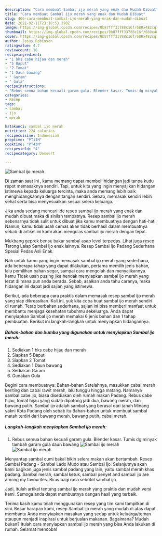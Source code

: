 ```yaml
---
description: "Cara membuat Sambal ijo merah yang enak dan Mudah Dibuat"
title: "Cara membuat Sambal ijo merah yang enak dan Mudah Dibuat"
slug: 406-cara-membuat-sambal-ijo-merah-yang-enak-dan-mudah-dibuat
date: 2021-02-11T23:18:53.298Z
image: https://img-global.cpcdn.com/recipes/0b87fff33788c16f/680x482cq70/sambal-ijo-merah-foto-resep-utama.jpg
thumbnail: https://img-global.cpcdn.com/recipes/0b87fff33788c16f/680x482cq70/sambal-ijo-merah-foto-resep-utama.jpg
cover: https://img-global.cpcdn.com/recipes/0b87fff33788c16f/680x482cq70/sambal-ijo-merah-foto-resep-utama.jpg
author: Jesus Robinson
ratingvalue: 4.7
reviewcount: 10
recipeingredient:
- "1 bks cabe hijau dan merah"
- "5 Baput"
- "2 Tomat"
- "1 Daun bawang"
- " Garam"
- " Gula"
recipeinstructions:
- "Rebus semua bahan kecuali garam gula. Blender kasar. Tumis dg minyak tambah garam gula daun bawang"
categories:
- Resep
tags:
- sambal
- ijo
- merah

katakunci: sambal ijo merah 
nutrition: 224 calories
recipecuisine: Indonesian
preptime: "PT11M"
cooktime: "PT43M"
recipeyield: "4"
recipecategory: Dessert

---
```



![Sambal ijo merah](https://img-global.cpcdn.com/recipes/0b87fff33788c16f/680x482cq70/sambal-ijo-merah-foto-resep-utama.jpg)

Di zaman  saat ini , kamu memang dapat membeli hidangan jadi tanpa kudu repot memasaknya sendiri. Tapi, untuk kita yang ingin menyajikan hidangan istimewa kepada keluarga tercinta, maka anda memang lebih baik menghidangkannya dengan tangan sendiri. Sebab, memasak sendiri lebih sehat serta bisa menyesuaikan sesuai selera keluarga.

Jika anda sedang mencari ide resep sambal ijo merah yang enak dan mudah dibuat,maka di sinilah tempatnya. Resep sambal ijo merah  sebenarnya tidak sulit untuk dibuat jika kamu membuatnya dengan hati-hati. Namun, kamu tidak usah cemas akan tidak berhasil dalam membuatnya 
sebab di artikel ini kami akan mengulas sambal ijo merah dengan tepat.  

Mukbang geprek bensu bakar sambal asap level terpedas. Lihat juga resep Terong Lalap Sambel Ijo enak lainnya. Resep Sambal Ijo Padang Sederhana Spesial Pedas Asli Enak.

Nah untuk kamu yang ingin memasak sambal ijo merah yang sederhana, ada beberapa tahap yang dapat dilakukan, pertama memilih jenis bahan, lalu pemilihan bahan segar, sampai cara mengolah dan menyajikannya. kamu Tidak usah pusing jika hendak menyiapkan sambal ijo merah yang lezat di mana pun anda berada. Sebab, asalkan anda  tahu caranya, maka hidangan ini dapat jadi sajian yang istimewa.

Berikut, ada beberapa cara praktis  dalam memasak resep sambal ijo merah yang siap dikreasikan. Kali ini, yuk kita coba buat sambal ijo merah sendiri di rumah. Tetap berbahan sederhana, sajian ini bisa memberi manfaat untuk membantu menjaga kesehatan tubuhmu sekeluarga. Anda dapat menyiapkan Sambal ijo merah memakai 6 jenis bahan dan 1 tahap pembuatan. Berikut ini langkah-langkah untuk menyiapkan hidangannya.

<!--inarticleads1-->

##### Bahan-bahan dan bumbu yang digunakan untuk menyiapkan Sambal ijo merah:

1. Sediakan 1 bks cabe hijau dan merah
1. Siapkan 5 Baput
1. Siapkan 2 Tomat
1. Sediakan 1 Daun bawang
1. Sediakan  Garam
1. Gunakan  Gula


Begini cara membuatnya: Bahan-bahan Setelahnya, masukkan cabai merah keriting dan cabai rawit merah, lalu tunggu hingga matang. Namanya sambal cabe ijo, biasa disediakan oleh rumah makan Padang. Rebus cabe hijau, tomat hijau yang sudah dipotong jadi dua, bawang merah, dan bawang putih. Sambal ijo adalah sambal yang berasal dari tanah Minang yakni Kota Padang oleh sebab itu Bahan-bahan untuk membuat sambal matah terdiri dari bawang merah, bawang putih, cabai merah. 

<!--inarticleads2-->

##### Langkah-langkah menyiapkan Sambal ijo merah:

1. Rebus semua bahan kecuali garam gula. Blender kasar. Tumis dg minyak tambah garam gula daun bawang
<img src="https://img-global.cpcdn.com/steps/9172468382b49866/160x128cq70/sambal-ijo-merah-langkah-memasak-1-foto.jpg" alt="Sambal ijo merah"><img src="https://img-global.cpcdn.com/steps/b94cace79d37b516/160x128cq70/sambal-ijo-merah-langkah-memasak-1-foto.jpg" alt="Sambal ijo merah">

Menyantap sambal cumi bakal bikin selera makan akan bertambah. Resep Sambal Padang - Sambal Lado Mudo atau Sambal Ijo. Selanjutnya akan kami bagikan juga jenis sambal padang yang lain, yaitu sambal merah khas padang. Sambal merah, sambal ketuk, sambal penyet and sambal ijo are among my favourites. Biras bagi rasa sebotol sambal ijo. 

Jadi, itulah artikel tentang  sambal ijo merah  yang praktis dan mudah versi kami. Semoga anda dapat membuatnya dengan hasil yang terbaik. 

Terima kasih kamu telah menggunakan resep yang tim kami tampilkan di sini. Besar harapan kami, resep  Sambal ijo merah yang mudah di atas dapat membantu Anda menyiapkan masakan yang sedap untuk keluarga/teman ataupun menjadi inspirasi untuk berjualan makanan. Bagaimana? Mudah bukan? Itulah cara menyiapkan sambal ijo merah yang bisa Anda lakukan di rumah. Selamat mencoba!

